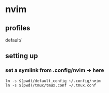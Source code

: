 # nvim

## profiles

default/


## setting up
### set a symlink from .config/nvim -> here

```
ln -s $(pwd)/default_config ~/.config/nvim
ln -s $(pwd)/tmux/tmux.conf ~/.tmux.conf
```

    
